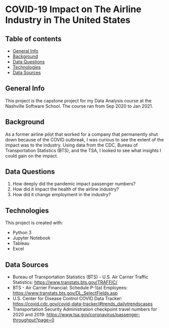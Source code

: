 # COVID-19 Impact on The Airline Industry in The United States

## Table of contents
* [General Info](#general-info)
* [Background](#background)
* [Data Questions](#data-questions)
* [Technologies](#technologies)
* [Data Sources](#data-sources)

## General Info
This project is the capstone project for my Data Analysis course at the Nashville Software School. The course ran from Sep 2020 to Jan 2021.

## Background
As a former airline pilot that worked for a company that permanently shut down because of the COVID outbreak, I was curious to see the extent of the impact was to the industry. Using data from the CDC, Bureau of Transportation Statistics (BTS), and the TSA, I looked to see what insights I could gain on the impact.

## Data Questions
1. How deeply did the pandemic impact passenger numbers?
2. How did it impact the health of the airline industry?
3. How did it change employment in the industry?

## Technologies
This project is created with:
* Python 3
* Jupyter Notebook
* Tableau
* Excel

## Data Sources
* Bureau of Transportation Statistics (BTS) - U.S. Air Carrier Traffic Statistics: https://www.transtats.bts.gov/TRAFFIC/
* BTS - Air Carrier Financial: Schedule P-1(a) Employees: https://www.transtats.bts.gov/DL_SelectFields.asp
* U.S. Center for Disease Control COVID Data Tracker: https://covid.cdc.gov/covid-data-tracker/#trends_dailytrendscases
* Transportation Security Administration checkpoint travel numbers for 2020 and 2019: https://www.tsa.gov/coronavirus/passenger-throughput?page=0

